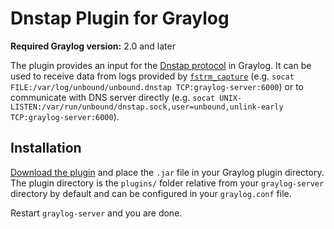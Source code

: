 # Dnstap Plugin for Graylog

**Required Graylog version:** 2.0 and later


The plugin provides an input for the [Dnstap protocol](http://dnstap.info/) in Graylog.
It can be used to receive data from logs provided by [`fstrm_capture`](https://github.com/farsightsec/fstrm)
(e.g. `socat FILE:/var/log/unbound/unbound.dnstap TCP:graylog-server:6000`)
or to communicate with DNS server directly
(e.g. `socat UNIX-LISTEN:/var/run/unbound/dnstap.sock,user=unbound,unlink-early TCP:graylog-server:6000`).

Installation
------------

[Download the plugin](https://github.com/sega-yarkin/graylog-plugin-dnstap/releases)
and place the `.jar` file in your Graylog plugin directory. The plugin directory
is the `plugins/` folder relative from your `graylog-server` directory by default
and can be configured in your `graylog.conf` file.

Restart `graylog-server` and you are done.
